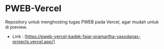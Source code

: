 # PWEB-Vercel
Repository untuk menghosting tugas PWEB pada Vercel, agar mudah untuk di preview.
- Link : [https://pweb-vercel-kadek-fajar-pramartha-yasodanas-projects.vercel.app/]